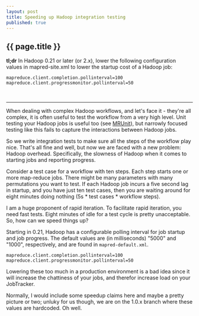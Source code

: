 ```yaml
---
layout: post
title: Speeding up Hadoop integration testing
published: true
---
```


## {{ page.title }}

__tl;dr__ In Hadoop 0.21 or later (or 2.x), lower the following configuration values in mapred-site.xml to lower the startup cost 
of a Hadoop job:

    mapreduce.client.completion.pollinterval=100
    mapreduce.client.progressmonitor.pollinterval=50

<br/>
<hr/>

When dealing with complex Hadoop workflows, and let's face it - they're all complex, it is often useful to test
the workflow from a very high level. Unit testing your Hadoop jobs is useful too (see [MRUnit](http://mrunit.apache.org/)),
but narrowly focused testing like this fails to capture the interactions between Hadoop jobs.

So we write integration tests to make sure all the steps of the workflow play nice. That's all fine and well, 
but now we are faced with a new problem: Hadoop overhead. Specifically, the slowness of Hadoop when it comes to 
starting jobs and reporting progress.

Consider a test case for a workflow with ten steps. Each step starts one or more map-reduce jobs. There might be 
many parameters with many permutations you want to test. If each Hadoop job incurs a five second lag in startup, 
and you have just ten test cases, then you are waiting around for eight minutes doing nothing (5s * test cases * workflow steps).

I am a huge proponent of rapid iteration. To facilitate rapid iteration, you need fast tests. Eight minutes of idle
for a test cycle is pretty unacceptable. So, how can we speed things up?

Starting in 0.21, Hadoop has a configurable polling interval for job startup and job progress. The default values 
are (in milliseconds) "5000" and "1000", respectively, and are found in <span>`mapred-default.xml`</span>.

    mapreduce.client.completion.pollinterval=100
    mapreduce.client.progressmonitor.pollinterval=50

Lowering these too much in a production environment is a bad idea since it will increase the chattiness of your jobs,
and therefor increase load on your JobTracker.

Normally, I would include some speedup claims here and maybe a pretty picture or two; unluky for us though, we
are on the 1.0.x branch where these values are hardcoded. Oh well.
